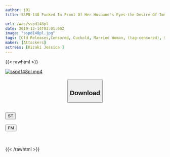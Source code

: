 ```yaml
---
author: j91
title: SSPD-148 Fucked In Front Of Her Husband's Eyes-the Desire Of Immorality Jessica Kizaki

url: /was/sspd148pl
date: 2019-12-14T03:01:00Z
image: "sspd148pl.jpg"
tags: [Old Releases,Censored, Cuckold, Married Woman, (tag-censored), Solowork]
maker: [Attackers]
actress: [Kizaki Jessica ]
---
```



{{< rawhtml >}}

<div class="video" data-videoid="kbrQvj4Q7kCOkBb">
    <a href="javascript:;">
        <img src="/was/sspd148pl/sspd148pl.jpg" width="WIDTH" height="HEIGHT" alt="sspd148pl.mp4" loading="lazy">
    </a>
</div>

<script type="text/javascript" src="https://j91.asia/asset/on-demand-st.js"></script>

<br>
  <link rel="stylesheet" href="https://j91.asia/asset/bs5.css">
  
  <center>
  <button class="btn btn-primary" type="button" data-bs-toggle="collapse" data-bs-target=".multi-collapse" aria-expanded="false" aria-controls="multiCollapseExample1 multiCollapseExample2"><h2>Download</h2></button></center>
</p>
<div class="row">
  <div class="col">
    <div class="collapse multi-collapse" id="multiCollapseExample1">
      <div class="card card-body">
	      	      <br>
<div class="buttons">  
<a href="https://streamtape.to/v/kbrQvj4Q7kCOkBb" target="_blank"><button class="btn-hover color-3"><i class="fa fa-download"></i> ST</button></a></div>
    </div>
  </div>
</div>
  <div class="col">
    <div class="collapse multi-collapse" id="multiCollapseExample2">
      <div class="card card-body">
	      <br>
<div class="buttons">
    <a href="https://filemoon.sx/d/ea1b1183fv6u" target="_blank"><button class="btn-hover color-8"><i class="fa fa-download"></i> FM</button></a></div>
<br><br>
      </div>
    </div>
  </div>
</div>

{{< /rawhtml >}}